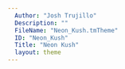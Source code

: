 ```yaml
---
  Author: "Josh Trujillo"
  Description: ""
  FileName: "Neon_Kush.tmTheme"
  ID: "Neon_Kush"
  Title: "Neon Kush"
  layout: theme
---
```

  